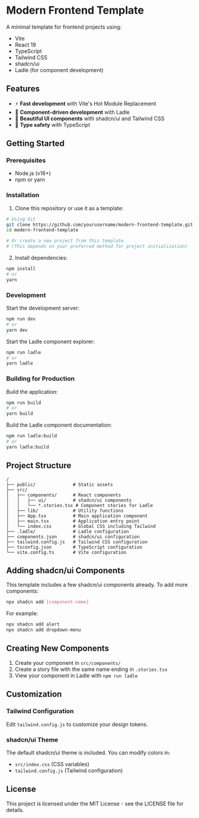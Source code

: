 # Modern Frontend Template

A minimal template for frontend projects using:

- Vite
- React 19
- TypeScript
- Tailwind CSS
- shadcn/ui
- Ladle (for component development)

## Features

- ⚡️ **Fast development** with Vite's Hot Module Replacement
- 🧩 **Component-driven development** with Ladle
- 🎨 **Beautiful UI components** with shadcn/ui and Tailwind CSS
- 📝 **Type safety** with TypeScript

## Getting Started

### Prerequisites

- Node.js (v16+)
- npm or yarn

### Installation

1. Clone this repository or use it as a template:

```bash
# Using Git
git clone https://github.com/yourusername/modern-frontend-template.git
cd modern-frontend-template

# Or create a new project from this template
# (This depends on your preferred method for project initialization)
```

2. Install dependencies:

```bash
npm install
# or
yarn
```

### Development

Start the development server:

```bash
npm run dev
# or
yarn dev
```

Start the Ladle component explorer:

```bash
npm run ladle
# or
yarn ladle
```

### Building for Production

Build the application:

```bash
npm run build
# or
yarn build
```

Build the Ladle component documentation:

```bash
npm run ladle:build
# or
yarn ladle:build
```

## Project Structure

```
/
├── public/              # Static assets
├── src/
│   ├── components/      # React components
│   │   ├── ui/          # shadcn/ui components
│   │   └── *.stories.tsx # Component stories for Ladle
│   ├── lib/             # Utility functions
│   ├── App.tsx          # Main application component
│   ├── main.tsx         # Application entry point
│   └── index.css        # Global CSS including Tailwind
├── .ladle/              # Ladle configuration
├── components.json      # shadcn/ui configuration
├── tailwind.config.js   # Tailwind CSS configuration
├── tsconfig.json        # TypeScript configuration
└── vite.config.ts       # Vite configuration
```

## Adding shadcn/ui Components

This template includes a few shadcn/ui components already. To add more components:

```bash
npx shadcn add [component-name]
```

For example:

```bash
npx shadcn add alert
npx shadcn add dropdown-menu
```

## Creating New Components

1. Create your component in `src/components/`
2. Create a story file with the same name ending in `.stories.tsx`
3. View your component in Ladle with `npm run ladle`

## Customization

### Tailwind Configuration

Edit `tailwind.config.js` to customize your design tokens.

### shadcn/ui Theme

The default shadcn/ui theme is included. You can modify colors in:

- `src/index.css` (CSS variables)
- `tailwind.config.js` (Tailwind configuration)

## License

This project is licensed under the MIT License - see the LICENSE file for details.

